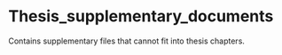 # Thesis_supplementary_documents
Contains supplementary files that cannot fit into thesis chapters.
